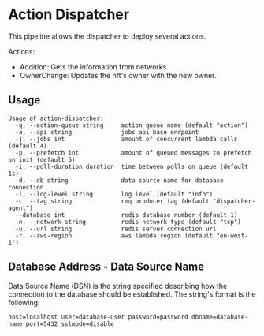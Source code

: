 # Action Dispatcher

This pipeline allows the dispatcher to deploy several actions.

Actions:
* Addition: Gets the information from networks.
* OwnerChange: Updates the nft's owner with the new owner.

## Usage

```
Usage of action-dispatcher:
  -q, --action-queue string     action queue name (default "action")
  -a, --api string              jobs api base endpoint
  -j, --jobs int                amount of concurrent lambda calls (default 4)
  -p, --prefetch int            amount of queued messages to prefetch on init (default 5)
  -i, --poll-duration duration  time between polls on queue (default 1s)
  -d, --db string               data source name for database connection
  -l, --log-level string        log level (default "info")
  -c, --tag string              rmq producer tag (default "dispatcher-agent")
  --database int                redis database number (default 1)
  -n, --network string          redis network type (default "tcp")
  -u, --url string              redis server connection url
  -r, --aws-region              aws lambda region (default "eu-west-1")
```

## Database Address - Data Source Name

Data Source Name (DSN) is the string specified describing how the connection to the database should be established.
The string's format is the following:

```
host=localhost user=database-user password=password dbname=database-name port=5432 sslmode=disable
```
